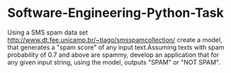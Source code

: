 # Software-Engineering-Python-Task
Using a SMS spam data set http://www.dt.fee.unicamp.br/~tiago/smsspamcollection/ create a model, that generates a "spam score" of any input text.Assuming texts with spam probability of 0.7 and above are spammy, develop an application that for any given input string, using the model, outputs "SPAM" or "NOT SPAM".
